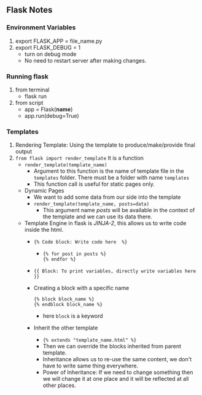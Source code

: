 ## Flask Notes

### Environment Variables 
1. export FLASK_APP = file_name.py
2. export FLASK_DEBUG = 1 
	- turn on debug mode
	- No need to restart server after making changes.

### Running flask
1. from terminal
	- flask run 
2. from script
	- app = Flask(__name__)
	- app.run(debug=True)
	
### Templates 
1. Rendering Template: Using the template to produce/make/provide final output
2. `from flask import render_template` It is a function 
    - `render_template(template_name)`
        - Argument to this function is the name of template file in 
        the `templates` folder. There must be a folder with name `templates`
        - This function call is useful for static pages only. 
    - Dynamic Pages 
        - We want to add some data from our side into the template
        - `render_template(template_name, posts=data)`
            - This argument name *posts* will be available in the context 
            of the template and we can use its data there.
    - Template Engine in flask is *JINJA-2*, this allows us to write 
        code inside the html.
        - `{% Code block: Write code here  %}`
            - ```
              {% for post in posts %}
              {% endfor %}
              ```
          
        - `{{ Block: To print variables, directly write variables here }}`
        - Creating a block with a specific name 
            ```
            {% block block_name %} 
            {% endblock block_name %} 
            ```
            - here `block` is a keyword
        - Inherit the other template 
            - `{% extends "template_name.html" %}`
            - Then we can override the blocks inherited from parent template.
            - Inheritance allows us to re-use the same content, we don't have to write same thing
            everywhere. 
            - Power of Inheritance: If we need to change something then we will change it at one place
             and it will be reflected at all other places.
             
    
            
    
